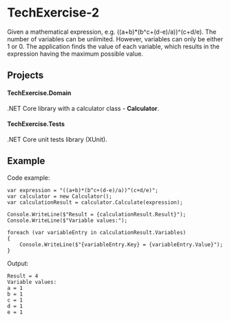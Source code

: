# TechExercise-2

Given a mathematical expression, e.g. ((a+b)*(b^c+(d-e)/a))^(c+d/e). The number of variables can be unlimited. However, variables can only be either 1 or 0. The application finds the value of each variable, which results in the expression having the maximum possible value.

## Projects

#### TechExercise.Domain
.NET Core library with a calculator class - **Calculator**.

#### TechExercise.Tests
.NET Core unit tests library (XUnit).

## Example

Code example:

```
var expression = "((a+b)*(b^c+(d-e)/a))^(c+d/e)";
var calculator = new Calculator();
var calculationResult = calculator.Calculate(expression);

Console.WriteLine($"Result = {calculationResult.Result}");
Console.WriteLine($"Variable values:");

foreach (var variableEntry in calculationResult.Variables)
{
    Console.WriteLine($"{variableEntry.Key} = {variableEntry.Value}");
}
```

Output:

```
Result = 4
Variable values:
a = 1
b = 1
c = 1
d = 1
e = 1
```
